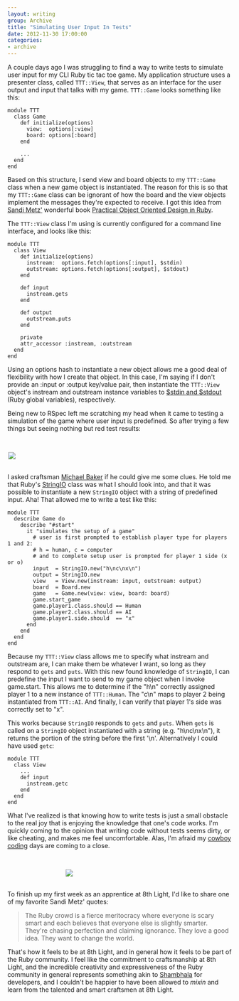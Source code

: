 ```yaml
---
layout: writing
group: Archive
title: "Simulating User Input In Tests"
date: 2012-11-30 17:00:00
categories:
- archive
---
```


A couple days ago I was struggling to find a way to write tests to simulate user input for my CLI Ruby tic tac toe game. My application structure uses a presenter class, called `TTT::View`, that serves as an interface for the user output and input that talks with my game. `TTT::Game` looks something like this:

    module TTT
      class Game
        def initialize(options)
          view:  options[:view]
          board: options[:board]
        end

        ...
      end
    end

Based on this structure, I send view and board objects to my `TTT::Game` class when a new game object is instantiated. The reason for this is so that my `TTT::Game` class can be ignorant of how the board and the view objects implement the messages they're expected to receive. I got this idea from [Sandi Metz'](http://sandimetz.com/) wonderful book [Practical Object Oriented Design in Ruby](http://www.poodr.info/).

The `TTT::View` class I'm using is currently configured for a command line interface, and looks like this:

    module TTT
      class View
        def initialize(options)
          instream:  options.fetch(options[:input], $stdin)
          outstream: options.fetch(options[:output], $stdout)
        end

        def input
          instream.gets
        end

        def output
          outstream.puts
        end

        private
        attr_accessor :instream, :outstream
      end
    end

Using an options hash to instantiate a new object allows me a good deal of flexibility with how I create that object. In this case, I'm saying if I don't provide an :input or :output key/value pair, then instantiate the `TTT::View` object's instream and outstream instance variables to [$stdin and $stdout](http://zetcode.com/lang/rubytutorial/io/) (Ruby global variables), respectively.

Being new to RSpec left me scratching my head when it came to testing a simulation of the game where user input is predefined. So after trying a few things but seeing nothing but red test results:

[<br /><div style="width: 500px; margin: auto;"><img src="http://i.ytimg.com/vi/4RCT3NX55Sk/0.jpg" /></div><br />](http://i.ytimg.com/vi/4RCT3NX55Sk/0.jpg)

I asked craftsman [Michael Baker](http://www.8thlight.com/our-team/michael-baker) if he could give me some clues. He told me that Ruby's [StringIO](http://www.ruby-doc.org/stdlib-1.9.3/libdoc/stringio/rdoc/StringIO.html) class was what I should look into, and that it was possible to instantiate a new `StringIO` object with a string of predefined input. Aha! That allowed me to write a test like this:

    module TTT
      describe Game do
        describe "#start"
          it "simulates the setup of a game"
            # user is first prompted to establish player type for players 1 and 2:
            # h = human, c = computer
            # and to complete setup user is prompted for player 1 side (x or o)
            input  = StringIO.new("h\nc\nx\n")
            output = StringIO.new
            view   = View.new(instream: input, outstream: output)
            board  = Board.new
            game   = Game.new(view: view, board: board)
            game.start_game
            game.player1.class.should == Human
            game.player2.class.should == AI
            game.player1.side.should  == "x"
          end
        end
      end
    end

Because my `TTT::View` class allows me to specify what instream and outstream are, I can make them be whatever I want, so long as they respond to `gets` and `puts`. With this new found knowledge of `StringIO`, I can predefine the input I want to send to my game object when I invoke game.start. This allows me to determine if the "h\n" correctly assigned player 1 to a new instance of `TTT::Human`. The "c\n" maps to player 2 being instantiated from `TTT::AI`. And finally, I can verify that player 1's side was correctly set to "x".

This works because `StringIO` responds to `gets` and `puts`. When `gets` is called on a `StringIO` object instantiated with a string (e.g. "h\nc\nx\n"), it returns the portion of the string before the first '\n'. Alternatively I could have used `getc`:

    module TTT
      class View
        ...
        def input
          instream.getc
        end
      end
    end

What I've realized is that knowing how to write tests is just a small obstacle to the real joy that is enjoying the knowledge that one's code works. I'm quickly coming to the opinion that writing code without tests seems dirty, or like cheating, and makes me feel uncomfortable. Alas, I'm afraid my [cowboy coding](http://c2.com/cgi/wiki?CowboyCoding) days are coming to a close.

[<br /><div style="width: 242px; margin: auto;"><img src="http://www.troll.me/images/cowboy-dos-equis/i-dont-always-test-my-code-but-when-i-do-i-do-it-in-production-stay-on-call-my-friends-thumb.jpg" /></div><br />](http://www.troll.me/images/cowboy-dos-equis/i-dont-always-test-my-code-but-when-i-do-i-do-it-in-production-stay-on-call-my-friends-thumb.jpg)

To finish up my first week as an apprentice at 8th Light, I'd like to share one of my favorite Sandi Metz' quotes:

> The Ruby crowd is a fierce meritocracy where everyone is scary smart and each believes that everyone else is slightly smarter. They're chasing perfection and claiming ignorance. They love a good idea. They want to change the world.

That's how it feels to be at 8th Light, and in general how it feels to be part of the Ruby community. I feel like the commitment to craftsmanship at 8th Light, and the incredible creativity and expressiveness of the Ruby community in general represents something akin to [Shambhala](http://en.wikipedia.org/wiki/Shambhala) for developers, and I couldn't be happier to have been allowed to _mixin_ and learn from the talented and smart craftsmen at 8th Light.

